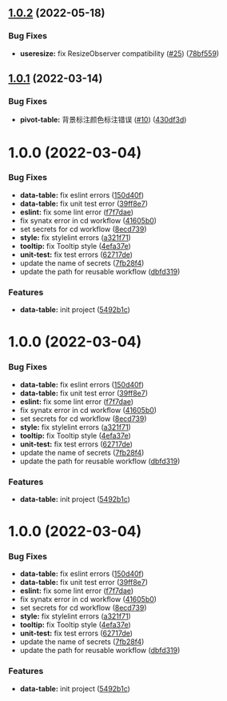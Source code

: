 ## [1.0.2](https://github.com/growingio/gio-design-table/compare/v1.0.1...v1.0.2) (2022-05-18)


### Bug Fixes

* **useresize:** fix ResizeObserver compatibility ([#25](https://github.com/growingio/gio-design-table/issues/25)) ([78bf559](https://github.com/growingio/gio-design-table/commit/78bf559973f6eec2741b22a6cd788e52766854a1))

## [1.0.1](https://github.com/growingio/gio-design-table/compare/v1.0.0...v1.0.1) (2022-03-14)


### Bug Fixes

* **pivot-table:** 背景标注颜色标注错误 ([#10](https://github.com/growingio/gio-design-table/issues/10)) ([430df3d](https://github.com/growingio/gio-design-table/commit/430df3dfc24c2efacdb9cd66d680c783a542376c))

# 1.0.0 (2022-03-04)


### Bug Fixes

* **data-table:** fix eslint errors ([150d40f](https://github.com/growingio/gio-design-table/commit/150d40fea1c3ea273577188675eafd965cfc6b12))
* **data-table:** fix unit test error ([39ff8e7](https://github.com/growingio/gio-design-table/commit/39ff8e7c854e68a7ee81446b71042b2216d8e4fc))
* **eslint:** fix some lint error ([f7f7dae](https://github.com/growingio/gio-design-table/commit/f7f7dae133d8e3d2ef96c4eed90f9b78c7036cea))
* fix synatx error in cd workflow ([41605b0](https://github.com/growingio/gio-design-table/commit/41605b0814bd81412ca61dff4a3ef934a46493b6))
* set secrets for cd workflow ([8ecd739](https://github.com/growingio/gio-design-table/commit/8ecd739d9b72e9473cd85b19d2cc3ca0fafdd5be))
* **style:** fix stylelint errors ([a321f71](https://github.com/growingio/gio-design-table/commit/a321f71e7ed1869e5cfaff3c9f8ffca263f9fe8b))
* **tooltip:** fix Tooltip style ([4efa37e](https://github.com/growingio/gio-design-table/commit/4efa37e26906bfca5d52f4799f92e3e9547a2415))
* **unit-test:** fix test errors ([62717de](https://github.com/growingio/gio-design-table/commit/62717decb3288caf822381be0e2f981b784dac5c))
* update the name of secrets ([7fb28f4](https://github.com/growingio/gio-design-table/commit/7fb28f4414a7fe8cd96612689939785d842b92f5))
* update the path for reusable workflow ([dbfd319](https://github.com/growingio/gio-design-table/commit/dbfd31952309f3c04609842420b6324490f93023))


### Features

* **data-table:** init project ([5492b1c](https://github.com/growingio/gio-design-table/commit/5492b1ccbd2cd7ab28212d1b260c3a7b70b9594c))

# 1.0.0 (2022-03-04)


### Bug Fixes

* **data-table:** fix eslint errors ([150d40f](https://github.com/growingio/gio-design-table/commit/150d40fea1c3ea273577188675eafd965cfc6b12))
* **data-table:** fix unit test error ([39ff8e7](https://github.com/growingio/gio-design-table/commit/39ff8e7c854e68a7ee81446b71042b2216d8e4fc))
* **eslint:** fix some lint error ([f7f7dae](https://github.com/growingio/gio-design-table/commit/f7f7dae133d8e3d2ef96c4eed90f9b78c7036cea))
* fix synatx error in cd workflow ([41605b0](https://github.com/growingio/gio-design-table/commit/41605b0814bd81412ca61dff4a3ef934a46493b6))
* set secrets for cd workflow ([8ecd739](https://github.com/growingio/gio-design-table/commit/8ecd739d9b72e9473cd85b19d2cc3ca0fafdd5be))
* **style:** fix stylelint errors ([a321f71](https://github.com/growingio/gio-design-table/commit/a321f71e7ed1869e5cfaff3c9f8ffca263f9fe8b))
* **tooltip:** fix Tooltip style ([4efa37e](https://github.com/growingio/gio-design-table/commit/4efa37e26906bfca5d52f4799f92e3e9547a2415))
* **unit-test:** fix test errors ([62717de](https://github.com/growingio/gio-design-table/commit/62717decb3288caf822381be0e2f981b784dac5c))
* update the name of secrets ([7fb28f4](https://github.com/growingio/gio-design-table/commit/7fb28f4414a7fe8cd96612689939785d842b92f5))
* update the path for reusable workflow ([dbfd319](https://github.com/growingio/gio-design-table/commit/dbfd31952309f3c04609842420b6324490f93023))


### Features

* **data-table:** init project ([5492b1c](https://github.com/growingio/gio-design-table/commit/5492b1ccbd2cd7ab28212d1b260c3a7b70b9594c))

# 1.0.0 (2022-03-04)


### Bug Fixes

* **data-table:** fix eslint errors ([150d40f](https://github.com/growingio/gio-design-table/commit/150d40fea1c3ea273577188675eafd965cfc6b12))
* **data-table:** fix unit test error ([39ff8e7](https://github.com/growingio/gio-design-table/commit/39ff8e7c854e68a7ee81446b71042b2216d8e4fc))
* **eslint:** fix some lint error ([f7f7dae](https://github.com/growingio/gio-design-table/commit/f7f7dae133d8e3d2ef96c4eed90f9b78c7036cea))
* fix synatx error in cd workflow ([41605b0](https://github.com/growingio/gio-design-table/commit/41605b0814bd81412ca61dff4a3ef934a46493b6))
* set secrets for cd workflow ([8ecd739](https://github.com/growingio/gio-design-table/commit/8ecd739d9b72e9473cd85b19d2cc3ca0fafdd5be))
* **style:** fix stylelint errors ([a321f71](https://github.com/growingio/gio-design-table/commit/a321f71e7ed1869e5cfaff3c9f8ffca263f9fe8b))
* **tooltip:** fix Tooltip style ([4efa37e](https://github.com/growingio/gio-design-table/commit/4efa37e26906bfca5d52f4799f92e3e9547a2415))
* **unit-test:** fix test errors ([62717de](https://github.com/growingio/gio-design-table/commit/62717decb3288caf822381be0e2f981b784dac5c))
* update the name of secrets ([7fb28f4](https://github.com/growingio/gio-design-table/commit/7fb28f4414a7fe8cd96612689939785d842b92f5))
* update the path for reusable workflow ([dbfd319](https://github.com/growingio/gio-design-table/commit/dbfd31952309f3c04609842420b6324490f93023))


### Features

* **data-table:** init project ([5492b1c](https://github.com/growingio/gio-design-table/commit/5492b1ccbd2cd7ab28212d1b260c3a7b70b9594c))
